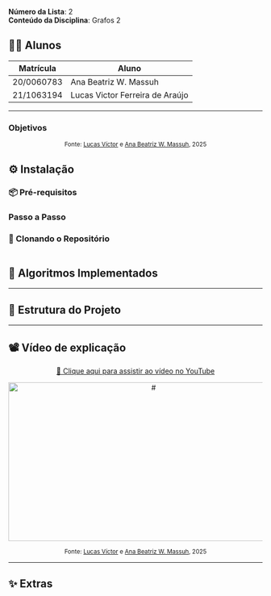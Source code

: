 
**Número da Lista**: 2  
**Conteúdo da Disciplina**: Grafos 2  

## 👨‍💻 Alunos
| Matrícula | Aluno |
| --------- | ------------------------------- |
| 20/0060783 | Ana Beatriz W. Massuh |
| 21/1063194 | Lucas Victor Ferreira de Araújo |

---


### Objetivos



<p align="center">
  <sub>Fonte: <a href="https://github.com/Lucas13032003">Lucas Víctor</a> e <a href="https://github.com/AnaBeatrizMassuh">Ana Beatriz W. Massuh</a>, 2025</sub>
</p>

## ⚙️ Instalação



### 📦 Pré-requisitos


### Passo a Passo

### 🔽 Clonando o Repositório

```bash

```



## 🧠 Algoritmos Implementados


---

## 📁 Estrutura do Projeto

---
## 📽️ Vídeo de explicação

<p align="center">
  <a href="#">🔗 Clique aqui para assistir ao vídeo no YouTube</a>
</p>

<p align="center">
  <a href="#">
    <img src="#" alt="#" width="560" height="315"/>
  </a>
</p>



<p align="center">
  <sub>Fonte: <a href="https://github.com/Lucas13032003">Lucas Víctor</a> e <a href="https://github.com/AnaBeatrizMassuh">Ana Beatriz W. Massuh</a>, 2025</sub>
</p>


---

## ✨ Extras



